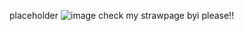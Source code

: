 
placeholder
![image](https://github.com/user-attachments/assets/8176129e-ea9c-4838-84cb-fd15733b21be)
check my strawpage byi please!!
